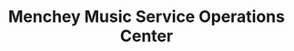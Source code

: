---
title: "Menchey Music Service Operations Center"
url: /hanover/menchey-music-service-operations-center/
shop: music
---